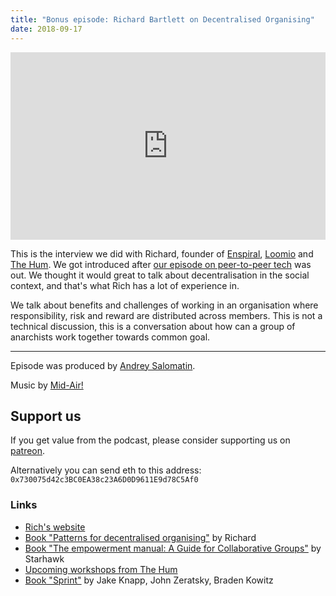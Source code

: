 ```yaml
---
title: "Bonus episode: Richard Bartlett on Decentralised Organising"
date: 2018-09-17
---
```



<iframe width="100%" height="300" scrolling="no" frameborder="no"
allow="autoplay"
src="https://w.soundcloud.com/player/?url=https%3A//api.soundcloud.com/tracks/501019050&color=%23ff5500&auto_play=false&hide_related=true&show_comments=true&show_user=true&show_reposts=false&show_teaser=true&visual=true"></iframe>

This is the interview we did with Richard, founder of
[Enspiral][enspiral], [Loomio][loomio] and [The Hum][thehum]. We got
introduced after [our episode on peer-to-peer tech][p2p-ep] was out. We
thought it would great to talk about decentralisation in the social
context, and that's what Rich has a lot of experience in.

We talk about benefits and challenges of working in an organisation where
responsibility, risk and reward are distributed across members. This is
not a technical discussion, this is a conversation about how can a group
of anarchists work together towards common goal.

---

Episode was produced by [Andrey Salomatin](https://flpvsk.com).

Music by [Mid-Air!](https://soundcloud.com/mid_air)


## Support us

If you get value from the podcast, please consider supporting us on [patreon](https://www.patreon.com/codepodcast).

Alternatively you can send eth to this address:
<code style='word-break: break-word'>
  0x730075d42c3BC0EA38c23A6D0D9611E9d78C5Af0
</code>


### Links

* [Rich's website](http://richdecibels.com/)
* [Book "Patterns for decentralised organising"](https://leanpub.com/patterns-for-decentralised-organising/)
  by Richard
* [Book "The empowerment manual: A Guide for Collaborative
  Groups"](https://starhawk.org/writing/books/the-empowerment-manual/) by
  Starhawk
* [Upcoming workshops from The Hum](https://www.thehum.org/events)
* [Book "Sprint"](https://www.thesprintbook.com/) by Jake Knapp, John Zeratsky, Braden Kowitz


[enspiral]: https://enspiral.com/pages/about
[loomio]: https://www.loomio.org/
[thehum]: https://www.thehum.org/
[p2p-ep]: https://codepodcast.com/posts/2018-07-05-p2p-people-to-people/
